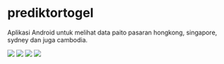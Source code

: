 # prediktortogel
Aplikasi Android untuk melihat data paito pasaran hongkong, singapore, sydney dan juga cambodia.


![](https://raw.githubusercontent.com/idsugardev/prediktortogel/master/01.png)
![](https://raw.githubusercontent.com/idsugardev/prediktortogel/master/02.png)
![](https://raw.githubusercontent.com/idsugardev/prediktortogel/master/03.png)
![](https://raw.githubusercontent.com/idsugardev/prediktortogel/master/04.png)

